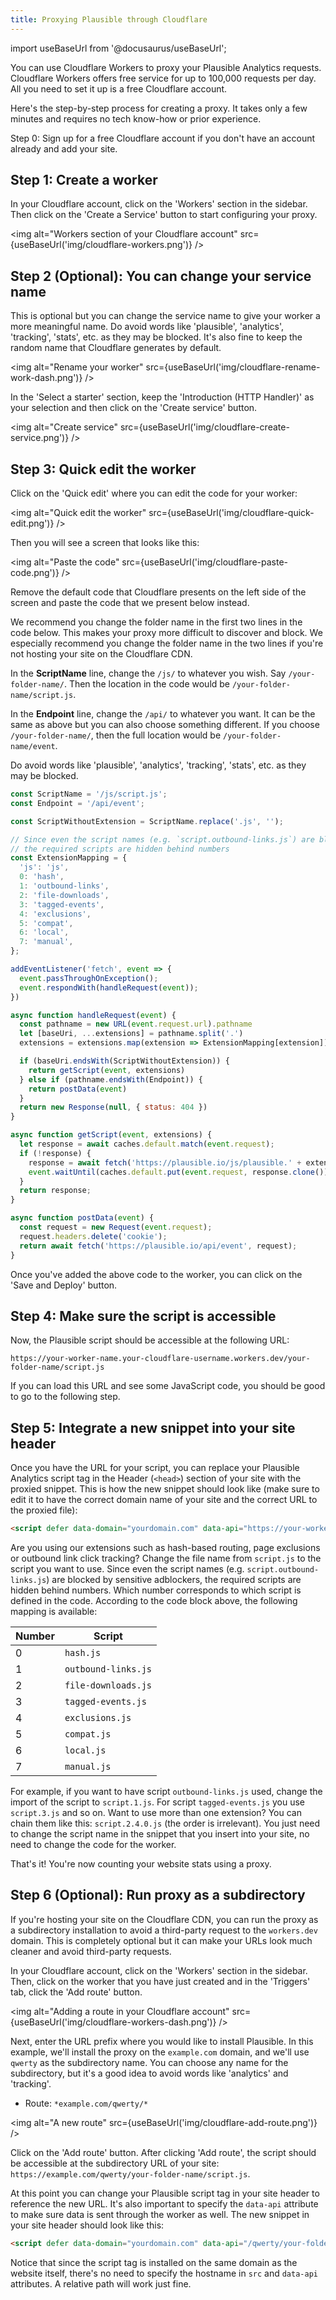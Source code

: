 ```yaml
---
title: Proxying Plausible through Cloudflare
---
```


import useBaseUrl from '@docusaurus/useBaseUrl';

You can use Cloudflare Workers to proxy your Plausible Analytics requests. Cloudflare Workers offers free service for up to 100,000 requests per day.
All you need to set it up is a free Cloudflare account.

Here's the step-by-step process for creating a proxy. It takes only a few minutes and requires no tech know-how or prior experience.

Step 0: Sign up for a free Cloudflare account if you don't have an account already and add your site.

## Step 1: Create a worker

In your Cloudflare account, click on the 'Workers' section in the sidebar. Then click on the 'Create a Service' button to start configuring your proxy. 

<img alt="Workers section of your Cloudflare account" src={useBaseUrl('img/cloudflare-workers.png')} />

## Step 2 (Optional): You can change your service name

This is optional but you can change the service name to give your worker a more meaningful name. Do avoid words like 'plausible', 'analytics', 'tracking', 'stats', etc. as they may be blocked. It's also fine to keep the random name that Cloudflare generates by default. 

<img alt="Rename your worker" src={useBaseUrl('img/cloudflare-rename-work-dash.png')} />

In the 'Select a starter' section, keep the 'Introduction (HTTP Handler)' as your selection and then click on the 'Create service' button.

<img alt="Create service" src={useBaseUrl('img/cloudflare-create-service.png')} />

## Step 3: Quick edit the worker

Click on the 'Quick edit' where you can edit the code for your worker:

<img alt="Quick edit the worker" src={useBaseUrl('img/cloudflare-quick-edit.png')} />

Then you will see a screen that looks like this: 

<img alt="Paste the code" src={useBaseUrl('img/cloudflare-paste-code.png')} />

Remove the default code that Cloudflare presents on the left side of the screen and paste the code that we present below instead.

We recommend you change the folder name in the first two lines in the code below. This makes your proxy more difficult to discover and block. We especially recommend you change the folder name in the two lines if you're not hosting your site on the Cloudflare CDN.

In the **ScriptName** line, change the `/js/` to whatever you wish. Say `/your-folder-name/`. Then the location in the code would be `/your-folder-name/script.js`. 

In the **Endpoint** line, change the `/api/` to whatever you want. It can be the same as above but you can also choose something different. If you choose `/your-folder-name/`, then the full location would be `/your-folder-name/event`. 

Do avoid words like 'plausible', 'analytics', 'tracking', 'stats', etc. as they may be blocked.

```js
const ScriptName = '/js/script.js';
const Endpoint = '/api/event';

const ScriptWithoutExtension = ScriptName.replace('.js', '');

// Since even the script names (e.g. `script.outbound-links.js`) are blocked by sensitive adblockers,
// the required scripts are hidden behind numbers
const ExtensionMapping = {
  'js': 'js',
  0: 'hash',
  1: 'outbound-links',
  2: 'file-downloads',
  3: 'tagged-events',
  4: 'exclusions',
  5: 'compat',
  6: 'local',
  7: 'manual',
};

addEventListener('fetch', event => {
  event.passThroughOnException();
  event.respondWith(handleRequest(event));
})

async function handleRequest(event) {
  const pathname = new URL(event.request.url).pathname
  let [baseUri, ...extensions] = pathname.split('.')
  extensions = extensions.map(extension => ExtensionMapping[extension]);

  if (baseUri.endsWith(ScriptWithoutExtension)) {
    return getScript(event, extensions)
  } else if (pathname.endsWith(Endpoint)) {
    return postData(event)
  }
  return new Response(null, { status: 404 })
}

async function getScript(event, extensions) {
  let response = await caches.default.match(event.request);
  if (!response) {
    response = await fetch('https://plausible.io/js/plausible.' + extensions.join('.'));
    event.waitUntil(caches.default.put(event.request, response.clone()));
  }
  return response;
}

async function postData(event) {
  const request = new Request(event.request);
  request.headers.delete('cookie');
  return await fetch('https://plausible.io/api/event', request);
}
```

Once you've added the above code to the worker, you can click on the 'Save and Deploy' button.

## Step 4: Make sure the script is accessible

Now, the Plausible script should be accessible at the following URL:

```
https://your-worker-name.your-cloudflare-username.workers.dev/your-folder-name/script.js
```

If you can load this URL and see some JavaScript code, you should be good to go to the following step.

## Step 5: Integrate a new snippet into your site header

Once you have the URL for your script, you can replace your Plausible Analytics script tag in the Header (`<head>`) section of your site with the proxied snippet. This is how the new snippet should look like (make sure to edit it to have the correct domain name of your site and the correct URL to the proxied file):

```html
<script defer data-domain="yourdomain.com" data-api="https://your-worker-name.your-cloudflare-username.workers.dev/your-folder-name/event" src="https://your-worker-name.your-cloudflare-username.workers.dev/your-folder-name/script.js"></script>
```

Are you using our extensions such as hash-based routing, page exclusions or outbound link click tracking? Change the file name from `script.js` to the script you want to use. Since even the script names (e.g. `script.outbound-links.js`) are blocked by sensitive adblockers, the required scripts are hidden behind numbers. Which number corresponds to which script is defined in the code. According to the code block above, the following mapping is available:

| Number | Script              |
| ------ | ------------------- |
| 0      | `hash.js`           |
| 1      | `outbound-links.js` |
| 2      | `file-downloads.js` |
| 3      | `tagged-events.js`  |
| 4      | `exclusions.js`     |
| 5      | `compat.js`         |
| 6      | `local.js`          |
| 7      | `manual.js`         |

For example, if you want to have script `outbound-links.js` used, change the import of the script to `script.1.js`. For script `tagged-events.js` you use `script.3.js` and so on. Want to use more than one extension? You can chain them like this: `script.2.4.0.js` (the order is irrelevant). You just need to change the script name in the snippet that you insert into your site, no need to change the code for the worker.

That's it! You're now counting your website stats using a proxy.

## Step 6 (Optional): Run proxy as a subdirectory

If you're hosting your site on the Cloudflare CDN, you can run the proxy as a subdirectory installation to avoid a third-party
request to the `workers.dev` domain. This is completely optional but it can make your URLs look much cleaner and avoid third-party
requests.

In your Cloudflare account, click on the 'Workers' section in the sidebar. Then, click on the worker that you have just created and in the 'Triggers' tab, click the 'Add route' button. 

<img alt="Adding a route in your Cloudflare account" src={useBaseUrl('img/cloudflare-workers-dash.png')} />

Next, enter the URL prefix where you would like to install Plausible. In this example, we'll install the proxy on the `example.com` domain, and we'll use `qwerty` as the subdirectory name. You can choose any name for the subdirectory, but it's a good idea to avoid words like 'analytics' and 'tracking'.

* Route: `*example.com/qwerty/*`

<img alt="A new route" src={useBaseUrl('img/cloudflare-add-route.png')} />

Click on the 'Add route' button. After clicking 'Add route', the script should be accessible at the subdirectory URL of your site: `https://example.com/qwerty/your-folder-name/script.js`. 

At this point you can change your Plausible script tag in your site header to reference the new URL. It's also important to specify the `data-api` attribute to make sure data is sent through the worker as well. The new snippet in your site header should look like this:

```html
<script defer data-domain="yourdomain.com" data-api="/qwerty/your-folder-name/event" src="/qwerty/your-folder-name/script.js"></script>
```

Notice that since the script tag is installed on the same domain as the website itself, there's no need to specify the hostname in `src` and `data-api` attributes. A relative path will work just fine.
